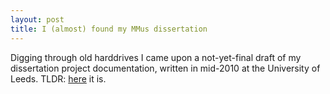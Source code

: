 ```yaml
---
layout: post
title: I (almost) found my MMus dissertation
---
```


Digging through old harddrives I came upon a not-yet-final draft of my dissertation project documentation,
written in mid-2010 at the University of Leeds. TLDR: [here](../public/documentation.pdf) it is.
